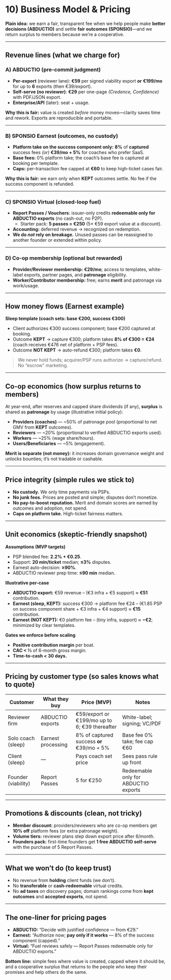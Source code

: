 # 10) Business Model & Pricing

**Plain idea:** we earn a fair, transparent fee when we help people make **better decisions (ABDUCTIO)** and settle **fair outcomes (SPONSIO)**—and we return surplus to members because we’re a cooperative.

---

## Revenue lines (what we charge for)

### A) ABDUCTIO (pre-commit judgment)
- **Per-export** (reviewer lane): **€59** per signed viability export **or** **€199/mo** for up to **6** exports (then €39/export).  
- **Self-serve (no reviewer)**: **€29** per one-page *(Credence, Confidence)* with PDF/JSON export.  
- **Enterprise/API** (later): seat + usage.

**Why this is fair:** value is created *before* money moves—clarity saves time and rework. Exports are reproducible and portable.

---

### B) SPONSIO Earnest (outcomes, no custody)
- **Platform take on the success component only:** **8%** of **captured** success fees *(or)* **€39/mo + 5%** for coaches who prefer SaaS.  
- **Base fees:** 0% platform take; the coach’s base fee is captured at booking per template.  
- **Caps:** per-transaction fee capped at **€60** to keep high-ticket cases fair.

**Why this is fair:** we earn only when **KEPT** outcomes settle. No fee if the success component is refunded.

---

### C) SPONSIO Virtual (closed-loop fuel)
- **Report Passes / Vouchers**: issuer-only credits **redeemable only for ABDUCTIO exports** (no cash-out, no P2P).  
  - Starter pack: **5 passes = €250** (5× €59 export value at a discount).  
- **Accounting:** deferred revenue → recognized on redemption.  
- **We do *not* rely on breakage.** Unused passes can be reassigned to another founder or extended within policy.

---

### D) Co-op membership (optional but rewarded)
- **Provider/Reviewer membership:** **€29/mo**; access to templates, white-label exports, partner pages, and **patronage** eligibility.  
- **Worker/Contributor membership:** free; earns **merit** and patronage via work/usage.

---

## How money flows (Earnest example)

**Sleep template (coach sets: base €200, success €300)**  
- Client authorizes €300 success component; base €200 captured at booking.  
- Outcome **KEPT** → capture €300; platform takes **8% of €300 = €24** (coach receives €476 net of platform + PSP fees).  
- Outcome **NOT KEPT** → auto-refund €300; platform takes **€0**.

> We never hold funds; acquirer/PSP runs authorize → capture/refund. No “escrow” marketing.

---

## Co-op economics (how surplus returns to members)

At year-end, after reserves and capped share dividends (if any), **surplus** is shared as **patronage** by usage (illustrative initial policy):
- **Providers (coaches)** — ~50% of patronage pool (proportional to net GMV from **KEPT** outcomes).  
- **Reviewers** — ~20% (proportional to verified ABDUCTIO exports used).  
- **Workers** — ~25% (wage share/hours).  
- **Users/Beneficiaries** — ~5% (engagement).  

**Merit is separate (not money):** it increases domain governance weight and unlocks bounties; it’s not tradable or cashable.

---

## Price integrity (simple rules we stick to)
- **No custody.** We only time payments via PSPs.  
- **No junk fees.** Prices are posted and simple; disputes don’t monetize.  
- **No pay-to-boost reputation.** Merit and domain scores are earned by outcomes and adoption, not spend.  
- **Caps on platform take.** High-ticket fairness matters.

---

## Unit economics (skeptic-friendly snapshot)

**Assumptions (MVP targets)**
- PSP blended fee: **2.2% + €0.25**.  
- Support: **20 min/ticket** median; **≤3%** disputes.  
- Earnest auto-decision: **≥90%**.  
- ABDUCTIO reviewer prep time: **≤90 min** median.

**Illustrative per-case**
- **ABDUCTIO export:** €59 revenue – (€3 infra + €5 support) ≈ **€51** contribution.  
- **Earnest (sleep, KEPT):** success €300 → platform fee €24 – (€1.85 PSP on success component share + €3 infra + €4 support) ≈ **€15** contribution.  
- **Earnest (NOT KEPT):** €0 platform fee – (tiny infra, support) ≈ **−€2**; minimized by clear templates.

**Gates we enforce before scaling**
- **Positive contribution margin** per boat.  
- **CAC < ⅓** of 6-month gross margin.  
- **Time-to-cash < 30 days.**

---

## Pricing by customer type (so sales knows what to quote)

| Customer | What they buy | Price (MVP) | Notes |
|---|---|---|---|
| Reviewer firm | ABDUCTIO exports | €59/export or €199/mo up to 6; €39 thereafter | White-label; signing; VC/PDF |
| Solo coach (sleep) | Earnest processing | 8% of captured success **or** €39/mo + 5% | Base fee 0% take; fee cap €60 |
| Client (sleep) | — | Pays coach set price | Sees pass rule up front |
| Founder (viability) | Report Passes | 5 for €250 | Redeemable only for ABDUCTIO exports |

---

## Promotions & discounts (clean, not tricky)
- **Member discount:** providers/reviewers who are co-op members get **10% off** platform fees (or extra patronage weight).  
- **Volume tiers:** reviewer plans step down export price after 6/month.  
- **Founders pack:** first-time founders get **1 free ABDUCTIO self-serve** with the purchase of 5 Report Passes.

---

## What we won’t do (to keep trust)
- No revenue from **holding** client funds (we don’t).  
- No **transferable** or **cash-redeemable** virtual credits.  
- No **ad taxes** on discovery pages; domain rankings come from **kept outcomes** and **accepted exports**, not spend.

---

## The one-liner for pricing pages
- **ABDUCTIO:** “Decide with justified confidence — from €29.”  
- **Earnest:** “Authorize now; **pay only if it works** — 8% of the success component (capped).”  
- **Virtual:** “Fuel reviews safely — Report Passes redeemable only for ABDUCTIO exports.”

**Bottom line:** simple fees where value is created, capped where it should be, and a cooperative surplus that returns to the people who keep their promises and help others do the same.
